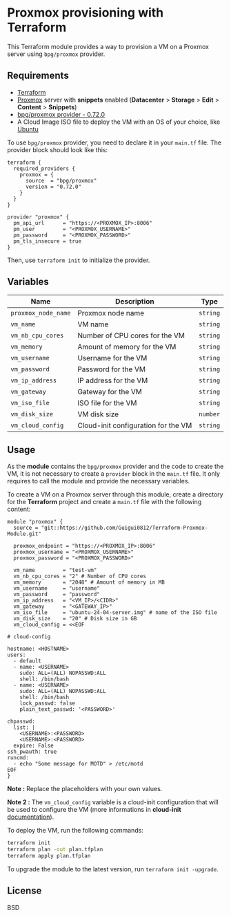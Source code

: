 # Proxmox provisioning with Terraform

This Terraform module provides a way to provision a VM on a Proxmox server using `bpg/proxmox` provider.

## Requirements

- [Terraform](https://www.terraform.io/downloads.html)
- [Proxmox](https://www.proxmox.com/en/downloads) server with **snippets** enabled (**Datacenter** > **Storage** > **Edit** > **Content** > **Snippets**)
- [bpg/proxmox provider - 0.72.0](https://registry.terraform.io/providers/bpg/proxmox/latest/docs)
- A Cloud Image ISO file to deploy the VM with an OS of your choice, like [Ubuntu](https://cloud-images.ubuntu.com/)

To use `bpg/proxmox` provider, you need to declare it in your `main.tf` file. The provider block should look like this:

```hcl
terraform {
  required_providers {
    proxmox = {
      source  = "bpg/proxmox"
      version = "0.72.0"
    }
  }
}

provider "proxmox" {
  pm_api_url      = "https://<PROXMOX_IP>:8006"
  pm_user         = "<PROXMOX_USERNAME>"
  pm_password     = "<PROXMOX_PASSWORD>"
  pm_tls_insecure = true
}
```

Then, use `terraform init` to initialize the provider.

## Variables

| Name | Description | Type |
|------|-------------|------|
| `proxmox_node_name` | Proxmox node name | `string` |
| `vm_name` | VM name | `string` |
| `vm_nb_cpu_cores` | Number of CPU cores for the VM | `string` |
| `vm_memory` | Amount of memory for the VM | `string` |
| `vm_username` | Username for the VM | `string` |
| `vm_password` | Password for the VM | `string` |
| `vm_ip_address` | IP address for the VM | `string` |
| `vm_gateway` | Gateway for the VM | `string` |
| `vm_iso_file` | ISO file for the VM | `string` |
| `vm_disk_size` | VM disk size | `number` |
| `vm_cloud_config` | Cloud-init configuration for the VM | `string` |

## Usage

As the **module** contains the `bpg/proxmox` provider and the code to create the VM, it is not necessary to create a `provider` block in the `main.tf` file. It only requires to call the module and provide the necessary variables.

To create a VM on a Proxmox server through this module, create a directory for the **Terraform** project and create a `main.tf` file with the following content:

```hcl
module "proxmox" {
  source = "git::https://github.com/Guigui0812/Terraform-Proxmox-Module.git"

  proxmox_endpoint = "https://<PROXMOX_IP>:8006"
  proxmox_username = "<PROXMOX_USERNAME>"
  proxmox_password = "<PROXMOX_PASSWORD>"

  vm_name         = "test-vm"
  vm_nb_cpu_cores = "2" # Number of CPU cores
  vm_memory       = "2048" # Amount of memory in MB
  vm_username     = "username" 
  vm_password     = "password" 
  vm_ip_address   = "<VM_IP>/<CIDR>"
  vm_gateway      = "<GATEWAY_IP>"
  vm_iso_file     = "ubuntu-24-04-server.img" # name of the ISO file
  vm_disk_size    = "20" # Disk size in GB
  vm_cloud_config = <<EOF

# cloud-config

hostname: <HOSTNAME>
users:
  - default
  - name: <USERNAME>
    sudo: ALL=(ALL) NOPASSWD:ALL
    shell: /bin/bash
  - name: <USERNAME>
    sudo: ALL=(ALL) NOPASSWD:ALL
    shell: /bin/bash
    lock_passwd: false
    plain_text_passwd: '<PASSWORD>'

chpasswd:
  list: |
    <USERNAME>:<PASSWORD>
    <USERNAME>:<PASSWORD>
  expire: False
ssh_pwauth: true
runcmd:
  - echo "Some message for MOTD" > /etc/motd
EOF
}
```

**Note :** Replace the placeholders with your own values.

**Note 2 :** The `vm_cloud_config` variable is a cloud-init configuration that will be used to configure the VM (more informations in **cloud-init** [documentation](https://cloudinit.readthedocs.io/en/latest/)).

To deploy the VM, run the following commands:

```bash
terraform init
terraform plan -out plan.tfplan
terraform apply plan.tfplan
```

To upgrade the module to the latest version, run `terraform init -upgrade`.

## License

BSD